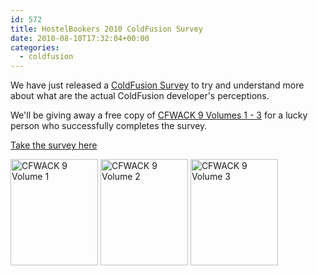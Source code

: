```yaml
---
id: 572
title: HostelBookers 2010 ColdFusion Survey
date: 2010-08-10T17:32:04+00:00
categories:
  - coldfusion
---
```

We have just released a <a title="ColdFusion Developer's Survey" href="http://www.surveymonkey.com/s/JFJZMXG" target="_blank">ColdFusion Survey</a> to try and understand more about what are the actual ColdFusion developer's perceptions.

We'll be giving away a free copy of <a title="CFWACK 9" href="http://forta.com/books/coldfusion/" target="_blank">CFWACK 9 Volumes 1 - 3</a> for a lucky person who successfully completes the survey.

<a title="ColdFusion Developer Survey" href="http://www.surveymonkey.com/s/JFJZMXG" target="_blank">Take the survey here</a>

<a href="http://www.amazon.co.uk/gp/product/032166034X?ie=UTF8&tag=marplasblo-21&linkCode=as2&camp=1634&creative=6738&creativeASIN=032166034X" target="_blank"><img class="alignleft" title="CFWACK 9 Volume 1" src="http://files.placona.co.uk/hostelbookers_2010_developers_survey/volume_1.png" alt="CFWACK 9 Volume 1" width="140" height="170" /></a> <a href="http://www.amazon.co.uk/gp/product/0321679199?ie=UTF8&tag=marplasblo-21&linkCode=as2&camp=1634&creative=6738&creativeASIN=0321679199" target="_blank"><img class="alignleft" title="CFWACK 9 Volume 2" src="http://files.placona.co.uk/hostelbookers_2010_developers_survey/volume_2.png" alt="CFWACK 9 Volume 2" width="140" height="170" /></a> <a href="http://www.amazon.co.uk/gp/product/0321679202?ie=UTF8&tag=marplasblo-21&linkCode=as2&camp=1634&creative=6738&creativeASIN=0321679202" target="_blank"><img class="alignleft" title="CFWACK 9 Volume 3" src="http://files.placona.co.uk/hostelbookers_2010_developers_survey/volume_3.png" alt="CFWACK 9 Volume 3" width="140" height="170" /></a>
